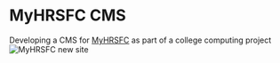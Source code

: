 MyHRSFC CMS
=======

Developing a CMS for [MyHRSFC](http://myhrsfc.co.uk/ "College Student Council Site") as part of a college computing project
![MyHRSFC new site](https://raw.githubusercontent.com/garethnunns/MyHRSFC-CMS/master/img/blog/new-site-1/homepage.jpg)